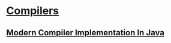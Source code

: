 # [Compilers](https://github.com/ZigaSajovic/Readings/tree/master/Compilers)
## [Modern Compiler Implementation In Java](https://github.com/ZigaSajovic/Readings/tree/master/Compilers/Modern_Compiler_Implementation_In_Java)

